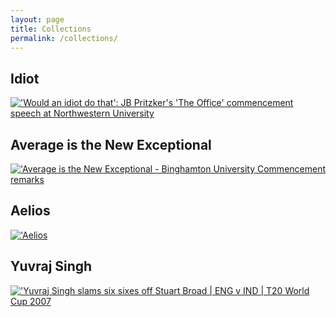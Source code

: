 ```yaml
---
layout: page
title: Collections
permalink: /collections/
---
```


##  Idiot
[!['Would an idiot do that': JB Pritzker's 'The Office' commencement speech at Northwestern University](https://img.youtube.com/vi/uWPFDpOJEME/0.jpg)](https://www.youtube.com/watch?v=uWPFDpOJEME)

## Average is the New Exceptional
[!['Average is the New Exceptional - Binghamton University Commencement remarks](https://img.youtube.com/vi/ULRosL7AOpk/0.jpg)](https://www.youtube.com/watch?v=ULRosL7AOpk)

## Aelios
[!['Aelios](https://img.youtube.com/vi/DRiV4KZBoIY/0.jpg)](https://www.youtube.com/watch?v=DRiV4KZBoIY)

## Yuvraj Singh
[!['Yuvraj Singh slams six sixes off Stuart Broad | ENG v IND | T20 World Cup 2007](https://img.youtube.com/vi/8b0ubLO2MUE/0.jpg)](https://www.youtube.com/watch?v=8b0ubLO2MUE)
